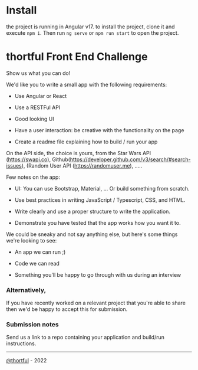 # Install

the project is running in Angular v17.
to install the project, clone it and execute `npm i`. Then run `ng serve` or `npm run start` to open the project.

# thortful Front End Challenge

Show us what you can do!

We'd like you to write a small app with the following requirements:

- Use Angular or React

- Use a RESTFul API

- Good looking UI

- Have a user interaction: be creative with the functionality on the page

- Create a readme file explaining how to build / run your app

On the API side, the choice is yours, from the Star Wars API (https://swapi.co), Github(https://developer.github.com/v3/search/#search-issues), (Random User API (https://randomuser.me), .....

Few notes on the app:

- UI: You can use Bootstrap, Material, ... Or build something from scratch.

- Use best practices in writing JavaScript / Typescript, CSS, and HTML.

- Write clearly and use a proper structure to write the application.

- Demonstrate you have tested that the app works how you want it to.

We could be sneaky and not say anything else, but here's some things we're looking to see:

- An app we can run ;)

- Code we can read

- Something you'll be happy to go through with us during an interview

### Alternatively,

If you have recently worked on a relevant project that you're able to share then we'd be happy to accept this for submission.

### Submission notes

Send us a link to a repo containing your application and build/run instructions.

---

[@thortful](https://www.thortful.com) - 2022
